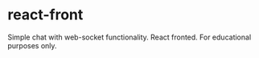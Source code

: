 # react-front

Simple chat with web-socket functionality.
React fronted.
For educational purposes only.